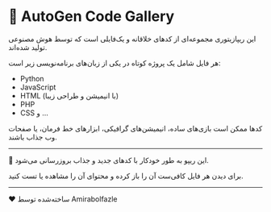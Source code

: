 # 🎨 AutoGen Code Gallery

این ریپازیتوری مجموعه‌ای از کدهای خلاقانه و یک‌فایلی است که توسط هوش مصنوعی تولید شده‌اند.

هر فایل شامل یک پروژه کوتاه در یکی از زبان‌های برنامه‌نویسی زیر است:
- Python
- JavaScript
- HTML (با انیمیشن و طراحی زیبا)
- PHP
- CSS و ...

کدها ممکن است بازی‌های ساده، انیمیشن‌های گرافیکی، ابزارهای خط فرمان، یا صفحات وب جذاب باشند.

---

🎯 این ریپو به طور خودکار با کدهای جدید و جذاب بروزرسانی می‌شود.

برای دیدن هر فایل کافی‌ست آن را باز کرده و محتوای آن را مشاهده یا تست کنید.

---

❤ ساخته‌شده توسط Amirabolfazle

